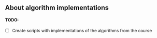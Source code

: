 ## About algorithm implementations

#### TODO:
- [ ] Create scripts with implementations of the algorithms from the course